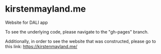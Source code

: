# kirstenmayland.me
Website for DALI app

To see the underlying code, please navigate to the "gh-pages" branch.

Additionally, in order to see the website that was constructed, please go to this link: https://kirstenmayland.me/
